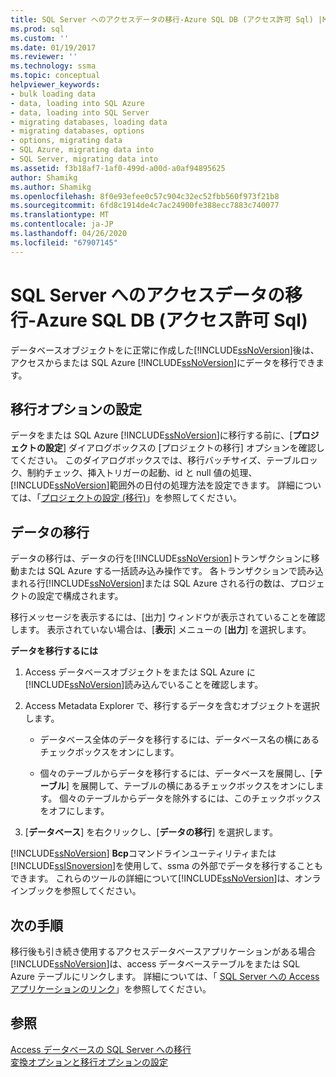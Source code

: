 ```yaml
---
title: SQL Server へのアクセスデータの移行-Azure SQL DB (アクセス許可 Sql) |Microsoft Docs
ms.prod: sql
ms.custom: ''
ms.date: 01/19/2017
ms.reviewer: ''
ms.technology: ssma
ms.topic: conceptual
helpviewer_keywords:
- bulk loading data
- data, loading into SQL Azure
- data, loading into SQL Server
- migrating databases, loading data
- migrating databases, options
- options, migrating data
- SQL Azure, migrating data into
- SQL Server, migrating data into
ms.assetid: f3b18af7-1af0-499d-a00d-a0af94895625
author: Shamikg
ms.author: Shamikg
ms.openlocfilehash: 8f0e93efee0c57c904c32ec52fbb560f973f21b8
ms.sourcegitcommit: 6fd8c1914de4c7ac24900fe388ecc7883c740077
ms.translationtype: MT
ms.contentlocale: ja-JP
ms.lasthandoff: 04/26/2020
ms.locfileid: "67907145"
---
```

# <a name="migrating-access-data-into-sql-server---azure-sql-db-accesstosql"></a>SQL Server へのアクセスデータの移行-Azure SQL DB (アクセス許可 Sql)
データベースオブジェクトをに正常に作成した[!INCLUDE[ssNoVersion](../../includes/ssnoversion-md.md)]後は、アクセスからまたは SQL Azure [!INCLUDE[ssNoVersion](../../includes/ssnoversion-md.md)]にデータを移行できます。  
  
## <a name="setting-migration-options"></a>移行オプションの設定  
データをまたは SQL Azure [!INCLUDE[ssNoVersion](../../includes/ssnoversion-md.md)]に移行する前に、[**プロジェクトの設定**] ダイアログボックスの [プロジェクトの移行] オプションを確認してください。 このダイアログボックスでは、移行バッチサイズ、テーブルロック、制約チェック、挿入トリガーの起動、id と null 値の処理、 [!INCLUDE[ssNoVersion](../../includes/ssnoversion-md.md)]範囲外の日付の処理方法を設定できます。 詳細については、「[プロジェクトの設定 (移行)](https://msdn.microsoft.com/4caebc9c-8680-4b99-a8fa-89c43161c95d)」を参照してください。  
  
## <a name="migrating-data"></a>データの移行  
データの移行は、データの行を[!INCLUDE[ssNoVersion](../../includes/ssnoversion-md.md)]トランザクションに移動または SQL Azure する一括読み込み操作です。 各トランザクションで読み込まれる行[!INCLUDE[ssNoVersion](../../includes/ssnoversion-md.md)]または SQL Azure される行の数は、プロジェクトの設定で構成されます。  
  
移行メッセージを表示するには、[出力] ウィンドウが表示されていることを確認します。 表示されていない場合は、[**表示**] メニューの [**出力**] を選択します。  
  
**データを移行するには**  
  
1.  Access データベースオブジェクトをまたは SQL Azure に[!INCLUDE[ssNoVersion](../../includes/ssnoversion-md.md)]読み込んでいることを確認します。  
  
2.  Access Metadata Explorer で、移行するデータを含むオブジェクトを選択します。  
  
    -   データベース全体のデータを移行するには、データベース名の横にあるチェックボックスをオンにします。  
  
    -   個々のテーブルからデータを移行するには、データベースを展開し、[**テーブル**] を展開して、テーブルの横にあるチェックボックスをオンにします。 個々のテーブルからデータを除外するには、このチェックボックスをオフにします。  
  
3.  [**データベース**] を右クリックし、[**データの移行**] を選択します。  
  
[!INCLUDE[ssNoVersion](../../includes/ssnoversion-md.md)] **Bcp**コマンドラインユーティリティまたは[!INCLUDE[ssISnoversion](../../includes/ssisnoversion-md.md)]を使用して、ssma の外部でデータを移行することもできます。 これらのツールの詳細について[!INCLUDE[ssNoVersion](../../includes/ssnoversion-md.md)]は、オンラインブックを参照してください。  
  
## <a name="next-step"></a>次の手順  
移行後も引き続き使用するアクセスデータベースアプリケーションがある場合[!INCLUDE[ssNoVersion](../../includes/ssnoversion-md.md)]は、access データベーステーブルをまたは SQL Azure テーブルにリンクします。 詳細については、「 [SQL Server への Access アプリケーションのリンク](linking-access-applications-to-sql-server-azure-sql-db-accesstosql.md)」を参照してください。  
  
## <a name="see-also"></a>参照  
[Access データベースの SQL Server への移行](migrating-access-databases-to-sql-server-azure-sql-db-accesstosql.md)  
[変換オプションと移行オプションの設定](setting-conversion-and-migration-options-accesstosql.md)  
  
